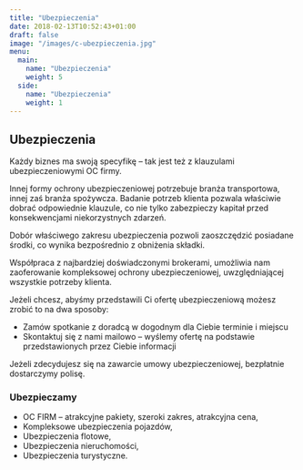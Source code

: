 ```yaml
---
title: "Ubezpieczenia"
date: 2018-02-13T10:52:43+01:00
draft: false
image: "/images/c-ubezpieczenia.jpg"
menu:
  main:
    name: "Ubezpieczenia"
    weight: 5
  side:
    name: "Ubezpieczenia"
    weight: 1
---
```

## Ubezpieczenia
Każdy biznes ma swoją specyfikę – tak jest też z klauzulami ubezpieczeniowymi OC firmy. 

Innej formy ochrony ubezpieczeniowej potrzebuje branża transportowa, innej zaś branża spożywcza. Badanie potrzeb klienta pozwala właściwie dobrać odpowiednie klauzule, co nie tylko zabezpieczy kapitał przed konsekwencjami niekorzystnych zdarzeń. 

Dobór właściwego zakresu ubezpieczenia pozwoli zaoszczędzić posiadane środki, co wynika bezpośrednio z obniżenia składki. 

Współpraca z najbardziej doświadczonymi brokerami, umożliwia nam zaoferowanie kompleksowej ochrony ubezpieczeniowej, uwzględniającej wszystkie potrzeby klienta. 

Jeżeli chcesz, abyśmy przedstawili Ci ofertę ubezpieczeniową możesz zrobić to na dwa sposoby:

* Zamów spotkanie z doradcą w dogodnym dla Ciebie terminie i miejscu
* Skontaktuj się z nami mailowo – wyślemy ofertę na podstawie przedstawionych przez Ciebie informacji

<p class="highlight">Jeżeli zdecydujesz się na zawarcie umowy ubezpieczeniowej, bezpłatnie dostarczymy polisę.</p>

### Ubezpieczamy
* OC FIRM – atrakcyjne pakiety, szeroki zakres, atrakcyjna cena,
* Kompleksowe ubezpieczenia pojazdów,
* Ubezpieczenia flotowe,
* Ubezpieczenia nieruchomości,
* Ubezpieczenia turystyczne.
